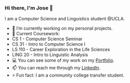 ### Hi there, I'm Jose 👋

<!--![Banner](https://github.com/JoseOr1j/JoseOr1j/blob/master/Github-Banner.png)-->

I am a Computer Science and Linguistics student @UCLA.

- 🔭 I’m currently working on my personal projects.
- 🌱 Current Coursework: 
- CS 1 - Computer Science Seminar 
- CS 31 - Intro to Computer Science I
- LS 110 - Career Exploration in the Life Sciences 
- LING 20 - Intro to Linguistic Analysis 
- 💻 You can see some of my work on my [Portfolio](joseor1j.github.io/Portfolio/).
- 📫 You can reach me through my [LinkedIn](linkedin.com/in/jose-orozco-3134a4191/).
- ⚡ Fun fact: I am a community college transfer student.

<!-- - 👯 I’m looking to collaborate on ...
- 🤔 I’m looking for help with ... -->
<!--
**JoseOr1j/JoseOr1j** is a ✨ _special_ ✨ repository because its `README.md` (this file) appears on your GitHub profile.

